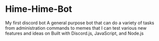 # Hime-Hime-Bot
My first discord bot
A general purpose bot that can do a variety of tasks from administration commands to memes that I can test various new features and ideas on
Built with Discord.js, JavaScript, and Node.js
